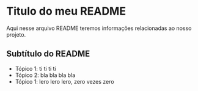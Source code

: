 # Titulo do meu README

Aqui nesse arquivo README teremos informações relacionadas ao nosso projeto.

## Subtítulo do README

- Tópico 1: ti ti ti ti
- Tópico 2: bla bla bla bla
- Tópico 1: lero lero lero, zero vezes zero